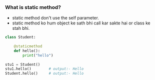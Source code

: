 ### What is static method?
* static method don't use the self parameter.
* static method ko hum object ke sath bhi call kar sakte hai or class ke stah bhi.
```python
class Student:
    
    @staticmethod
    def hello():
        print("hello")
    
stu1 = Student()
stu1.hello()        # output:- Hello  
Student.hello()     # output:- Hello
```